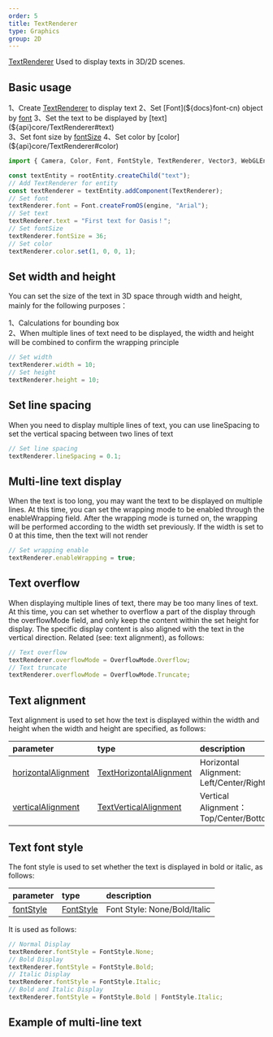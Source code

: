 ```yaml
---
order: 5
title: TextRenderer
type: Graphics
group: 2D
---
```


[TextRenderer](${api}core/TextRenderer) Used to display texts in 3D/2D scenes.

<playground src="text-renderer.ts"></playground>

## Basic usage

1、Create [TextRenderer](${api}core/TextRenderer) to display text    
2、Set [Font](${docs}font-cn) object by [font](${api}core/TextRenderer#font)    
3、Set the text to be displayed by [text](${api}core/TextRenderer#text)    
3、Set font size by [fontSize](${api}core/TextRenderer#fontSize)    
4、Set color by [color](${api}core/TextRenderer#color)    

```typescript
import { Camera, Color, Font, FontStyle, TextRenderer, Vector3, WebGLEngine } from "oasis-engine";

const textEntity = rootEntity.createChild("text");
// Add TextRenderer for entity
const textRenderer = textEntity.addComponent(TextRenderer);
// Set font
textRenderer.font = Font.createFromOS(engine, "Arial");
// Set text
textRenderer.text = "First text for Oasis！";
// Set fontSize
textRenderer.fontSize = 36;
// Set color
textRenderer.color.set(1, 0, 0, 1);
```

## Set width and height

You can set the size of the text in 3D space through width and height, mainly for the following purposes： 

1、Calculations for bounding box      
2、When multiple lines of text need to be displayed, the width and height will be combined to confirm the wrapping principle    

```typescript
// Set width
textRenderer.width = 10;
// Set height
textRenderer.height = 10;
```

## Set line spacing

When you need to display multiple lines of text, you can use lineSpacing to set the vertical spacing between two lines of text

```typescript
// Set line spacing
textRenderer.lineSpacing = 0.1;
```

## Multi-line text display

When the text is too long, you may want the text to be displayed on multiple lines. At this time, you can set the wrapping mode to be enabled through the enableWrapping field. After the wrapping mode is turned on, the wrapping will be performed according to the width set previously. If the width is set to 0 at this time, then the text will not render

```typescript
// Set wrapping enable
textRenderer.enableWrapping = true;
```

## Text overflow

When displaying multiple lines of text, there may be too many lines of text. At this time, you can set whether to overflow a part of the display through the overflowMode field, and only keep the content within the set height for display. The specific display content is also aligned with the text in the vertical direction. Related (see: text alignment), as follows:

```typescript
// Text overflow
textRenderer.overflowMode = OverflowMode.Overflow;
// Text truncate
textRenderer.overflowMode = OverflowMode.Truncate;
```

## Text alignment

Text alignment is used to set how the text is displayed within the width and height when the width and height are specified, as follows:

| parameter | type | description |
| :--- | :--- | :--- |
|[horizontalAlignment](${api}core/TextRenderer#horizontalAlignment)|[TextHorizontalAlignment](${api}core/TextHorizontalAlignment)|Horizontal Alignment: Left/Center/Right|
|[verticalAlignment](${api}core/TextRenderer#verticalAlignment)|[TextVerticalAlignment](${api}core/TextVerticalAlignment)|Vertical Alignment：Top/Center/Bottom|

## Text font style
The font style is used to set whether the text is displayed in bold or italic, as follows:

| parameter | type | description |
| :--- | :--- | :--- |
|[fontStyle](${api}core/TextRenderer#fontStyle)|[FontStyle](${api}core/FontStyle)|Font Style: None/Bold/Italic|

It is used as follows:
```typescript
// Normal Display
textRenderer.fontStyle = FontStyle.None;
// Bold Display
textRenderer.fontStyle = FontStyle.Bold;
// Italic Display
textRenderer.fontStyle = FontStyle.Italic;
// Bold and Italic Display
textRenderer.fontStyle = FontStyle.Bold | FontStyle.Italic;
```

## Example of multi-line text

<playground src="text-wrap-alignment.ts"></playground>
